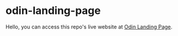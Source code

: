 # odin-landing-page
Hello, you can access this repo's live website at [Odin Landing Page](https://huangphoux.github.io/odin-landing-page/).
